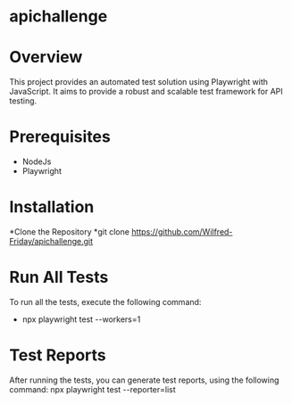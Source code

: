 # apichallenge


# Overview
This project provides an automated test solution using Playwright with JavaScript. It aims to provide a robust and scalable test framework for API testing.

# Prerequisites
* NodeJs
* Playwright
  
# Installation
*Clone the Repository
*git clone https://github.com/Wilfred-Friday/apichallenge.git

# Run All Tests
To run all the tests, execute the following command:
* npx playwright test --workers=1

# Test Reports
After running the tests, you can generate test reports, using the following command:
npx playwright test --reporter=list
